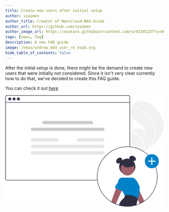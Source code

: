 ```yaml
---
title: Create new users after initial setup
author: szaimen
author_title: Creator of Nextcloud-NAS-Guide
author_url: https://github.com/szaimen
author_image_url: https://avatars.githubusercontent.com/u/42591237?s=460&v=4
tags: [news, faq]
description: A new FAQ guide
image: /news/undraw_Add_user_re_5oib.svg
hide_table_of_contents: false
---
```


After the initial setup is done, there might be the demand to create new users that were initially not considered. Since it isn't very clear currently how to do that, we've decided to create this FAQ guide.

You can check it out [here](/docs/create-new-users)

![Create new user](/news/undraw_Add_user_re_5oib.svg)

<!--The following comment will skip the article in the News overview.-->
<!--truncate-->